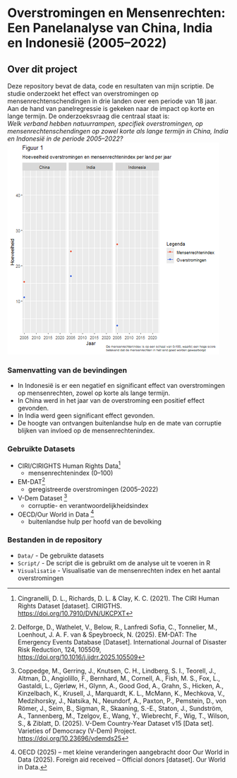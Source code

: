# Overstromingen en Mensenrechten: Een Panelanalyse van China, India en Indonesië (2005–2022)
## Over dit project
Deze repository bevat de data, code en resultaten van mijn scriptie. De studie onderzoekt het effect van overstromingen op mensenrechtenschendingen in drie landen over een periode van 18 jaar. Aan de hand van panelregressie is gekeken naar de impact op korte en lange termijn. De onderzoeksvraag die centraal staat is:   
_Welk verband hebben natuurrampen, specifiek overstromingen, op mensenrechtenschendingen op zowel korte als lange termijn in China, India en Indonesië in de periode 2005–2022?_   
![](https://github.com/marleen101/Scriptie/blob/main/Visualisatie/Plot-animatie.gif)
### Samenvatting van de bevindingen
- In Indonesië is er een negatief en significant effect van overstromingen op mensenrechten, zowel op korte als lange termijn.  
- In China werd in het jaar van de overstroming een positief effect gevonden.  
- In India werd geen significant effect gevonden.  
- De hoogte van ontvangen buitenlandse hulp en de mate van corruptie blijken van invloed op de mensenrechtenindex.


### Gebruikte Datasets
- CIRI/CIRIGHTS Human Rights Data[^1] 
  - mensenrechtenindex (0–100)  
- EM-DAT[^2]
  - geregistreerde overstromingen (2005–2022)
- V-Dem Dataset [^3]
  - corruptie- en verantwoordelijkheidsindex
- OECD/Our World in Data [^4]
  - buitenlandse hulp per hoofd van de bevolking

 ### Bestanden in de repository
 * `Data/` - De gebruikte datasets
 * `Script/` - De script die is gebruikt om de analyse uit te voeren in R
 * `Visualisatie` - Visualisatie van de mensenrechten index en het aantal overstromingen


[^1]: Cingranelli, D. L., Richards, D. L. & Clay, K. C. (2021). The CIRI Human Rights Dataset [dataset]. CIRIGTHS. https://doi.org/10.7910/DVN/UKCPXT   
[^2]: Delforge, D., Wathelet, V., Below, R., Lanfredi Sofia, C., Tonnelier, M., Loenhout, J. A. F. van & Speybroeck, N. (2025). EM-DAT: The Emergency Events Database [Dataset]. International Journal of Disaster Risk Reduction, 124, 105509, https://doi.org/10.1016/j.ijdrr.2025.105509  
[^3]: Coppedge, M., Gerring, J., Knutsen, C. H., Lindberg, S. I., Teorell, J., Altman, D., Angiolillo, F., Bernhard, M., Cornell, A., Fish, M. S., Fox, L., Gastaldi, L., Gjerløw, H., Glynn, A., Good God, A., Grahn, S., Hicken, A., Kinzelbach, K., Krusell, J., Marquardt, K. L., McMann, K., Mechkova, V., Medzihorsky, J., Natsika, N., Neundorf, A., Paxton, P., Pemstein, D., von Römer, J., Seim, B., Sigman, R., Skaaning, S.-E., Staton, J., Sundström, A., Tannenberg, M., Tzelgov, E., Wang, Y., Wiebrecht, F., Wig, T., Wilson, S., & Ziblatt, D. (2025). V-Dem Country-Year Dataset v15 [Data set]. Varieties of Democracy (V-Dem) Project. https://doi.org/10.23696/vdemds25  
[^4]: OECD (2025) – met kleine veranderingen aangebracht door Our World in Data (2025). Foreign aid received – Official donors [dataset]. Our World in Data.  
 
